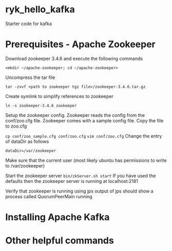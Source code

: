 ryk_hello_kafka
===============

Starter code for kafka

Prerequisites - Apache Zookeeper
================================
Download zookeeper 3.4.6 and execute the following commands

```<mkdir ~/apache-zookeeper; cd ~/apache-zookeeper>```

Uncompress the tar file

```tar -zxvf <path to zookeeper tgz file>/zookeeper-3.4.6.tar.gz```

Create symlink to simplify references to zookeeper

```ln -s zookeeper-3.4.6 zookeeper```

Setup the zookeeper config. Zookeeper reads the config from the conf/zoo.cfg file. Zookeeper comes with a sample config file. Copy the file to zoo.cfg

```cp conf/zoo_sample.cfg conf/zoo.cfg```
```vim conf/zoo.cfg```
Change the entry of dataDir as follows

    dataDir=/var/zookeeper

Make sure that the current user (most likely ubuntu has permissions to write to /var/zookeeper)

Start the zookeeper server
```bin/zkServer.sh start```
If you have used the defaults then the zookeeper server is running at localhost:2181

Verify that zookeeper is running using jps
output of jps should show a process called QuorumPeerMain running

Installing Apache Kafka
=======================


Other helpful commands
======================
